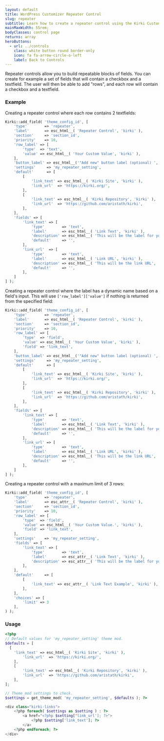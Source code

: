```yaml
---
layout: default
title: WordPress Customizer Repeater Control
slug: repeater
subtitle: Learn how to create a repeater control using the Kirki Customizer Framework.
mainMaxWidth: 55rem;
bodyClasses: control page
returns: array
heroButtons:
  - url: ../controls
    class: white button round border-only
    icon: fa fa-arrow-circle-o-left
    label: Back to Controls
---
```


Repeater controls allow you to build repeatable blocks of fields.
You can create for example a set of fields that will contain a checkbox and a textfield. The user will then be able to add "rows", and each row will contain a checkbox and a textfield.

### Example


Creating a repeater control where each row contains 2 textfields:

```php
Kirki::add_field( 'theme_config_id', [
	'type'        => 'repeater',
	'label'       => esc_html__( 'Repeater Control', 'kirki' ),
	'section'     => 'section_id',
	'priority'    => 10,
	'row_label' => [
		'type'  => 'text',
		'value' => esc_html__( 'Your Custom Value', 'kirki' ),
	],
	'button_label' => esc_html__('"Add new" button label (optional) ', 'kirki' ),
	'settings'     => 'my_repeater_setting',
	'default'      => [
		[
			'link_text' => esc_html__( 'Kirki Site', 'kirki' ),
			'link_url'  => 'https://kirki.org/',
		],
		[
			'link_text' => esc_html__( 'Kirki Repository', 'kirki' ),
			'link_url'  => 'https://github.com/aristath/kirki',
		],
	],
	'fields' => [
		'link_text' => [
			'type'        => 'text',
			'label'       => esc_html__( 'Link Text', 'kirki' ),
			'description' => esc_html__( 'This will be the label for your link', 'kirki' ),
			'default'     => '',
		],
		'link_url'  => [
			'type'        => 'text',
			'label'       => esc_html__( 'Link URL', 'kirki' ),
			'description' => esc_html__( 'This will be the link URL', 'kirki' ),
			'default'     => '',
		],
	]
] );
```

Creating a repeater control where the label has a dynamic name based on a field's input.  This will use `['row_label']['value']` if nothing is returned from the specified field:

```php
Kirki::add_field( 'theme_config_id', [
	'type'        => 'repeater',
	'label'       => esc_html__( 'Repeater Control', 'kirki' ),
	'section'     => 'section_id',
	'priority'    => 10,
	'row_label' => [
		'type'  => 'field',
		'value' => esc_html__( 'Your Custom Value', 'kirki' ),
		'field' => 'link_text',
	],
	'button_label' => esc_html__('"Add new" button label (optional) ', 'kirki' ),
	'settings'     => 'my_repeater_setting',
	'default'      => [
		[
			'link_text' => esc_html__( 'Kirki Site', 'kirki' ),
			'link_url'  => 'https://kirki.org/',
		],
		[
			'link_text' => esc_html__( 'Kirki Repository', 'kirki' ),
			'link_url'  => 'https://github.com/aristath/kirki',
		],
	],
	'fields' => [
		'link_text' => [
			'type'        => 'text',
			'label'       => esc_html__( 'Link Text', 'kirki' ),
			'description' => esc_html__( 'This will be the label for your link', 'kirki' ),
			'default'     => '',
		],
		'link_url' => [
			'type'        => 'text',
			'label'       => esc_html__( 'Link URL', 'kirki' ),
			'description' => esc_html__( 'This will be the link URL', 'kirki' ),
			'default'     => '',
		],
	]
] );
```

Creating a repeater control with a maximum limit of 3 rows:

```php
Kirki::add_field( 'theme_config_id', [
	'type'        => 'repeater',
	'label'       => esc_attr__( 'Repeater Control', 'kirki' ),
	'section'     => 'section_id',
	'priority'    => 10,
	'row_label' => [
		'type'  => 'field',
		'value' => esc_html__( 'Your Custom Value.', 'kirki' ),
		'field' => 'link_text',
	],
	'settings'    => 'my_repeater_setting',
	'fields' => [
		'link_text' => [
			'type'        => 'text',
			'label'       => esc_attr__( 'Link Text', 'kirki' ),
			'description' => esc_attr__( 'This will be the label for your link', 'kirki' ),
		],
	],
	'default'     => [
		[
			'link_text' => esc_attr__( 'Link Text Example', 'kirki' ),
		],
	],
	'choices' => [
		'limit' => 3
	],
) );
```

### Usage

```php
<?php
// Default values for 'my_repeater_setting' theme mod.
$defaults = [
  [
    'link_text' => esc_html__( 'Kirki Site', 'kirki' ),
		'link_url'  => 'https://kirki.org/',
	],
	[
		'link_text' => esc_html__( 'Kirki Repository', 'kirki' ),
		'link_url'  => 'https://github.com/aristath/kirki',
	],
];

// Theme_mod settings to check.
$settings = get_theme_mod( 'my_repeater_setting', $defaults ); ?>

<div class="kirki-links">
    <?php foreach( $settings as $setting ) : ?>
        <a href="<?php $setting['link_url']; ?>">
            <?php $setting['link_text']; ?>
        </a>
    <?php endforeach; ?>
</div>
```
